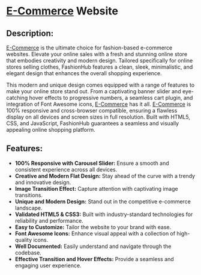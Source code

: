# [E-Commerce](https://github.com/alimusa17/E-Commerce/tree/main) Website

## Description:
[E-Commerce](https://github.com/alimusa17/E-Commerce/tree/main) is the ultimate choice for fashion-based e-commerce websites. Elevate your online sales with a fresh and stunning online store that embodies creativity and modern design. Tailored specifically for online stores selling clothes, FashionHub features a clean, sleek, minimalistic, and elegant design that enhances the overall shopping experience.

This modern and unique design comes equipped with a range of features to make your online store stand out. From a captivating banner slider and eye-catching hover effects to progressive numbers, a seamless cart plugin, and integration of Font Awesome icons, [E-Commerce](https://github.com/alimusa17/E-Commerce/tree/main) has it all. [E-Commerce](https://github.com/alimusa17/E-Commerce/tree/main) is 100% responsive and cross-browser compatible, ensuring a flawless display on all devices and screen sizes in full resolution. Built with HTML5, CSS, and JavaScript, FashionHub guarantees a seamless and visually appealing online shopping platform.

## Features:
- **100% Responsive with Carousel Slider:** Ensure a smooth and consistent experience across all devices.
- **Creative and Modern Flat Design:** Stay ahead of the curve with a trendy and innovative design.
- **Image Transition Effect:** Capture attention with captivating image transitions.
- **Unique and Modern Design:** Stand out in the competitive e-commerce landscape.
- **Validated HTML5 & CSS3:** Built with industry-standard technologies for reliability and performance.
- **Easy to Customize:** Tailor the website to your brand with ease.
- **Font Awesome Icons:** Enhance visual appeal with a collection of high-quality icons.
- **Well Documented:** Easily understand and navigate through the codebase.
- **Effective Transition and Hover Effects:** Provide a seamless and engaging user experience.


